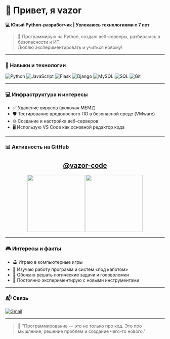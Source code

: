 # 👋 Привет, я vazor

**💻 Юный Python-разработчик | Увлекаюсь технологиями с 7 лет**

> 🐍 Программирую на Python, создаю веб-серверы, разбираюсь в безопасности и ИТ.  
> Люблю экспериментировать и учиться новому!

---

### 🔧 Навыки и технологии

<p align="left">
  <img src="https://img.shields.io/badge/Python-3776AB?style=for-the-badge&logo=python&logoColor=white" alt="Python">
  <img src="https://img.shields.io/badge/JavaScript-F7DF1E?style=for-the-badge&logo=javascript&logoColor=black" alt="JavaScript">
  <img src="https://img.shields.io/badge/Flask-000000?style=for-the-badge&logo=flask&logoColor=white" alt="Flask">
  <img src="https://img.shields.io/badge/Django-092E20?style=for-the-badge&logo=django&logoColor=white" alt="Django">
  <img src="https://img.shields.io/badge/MySQL-4479A1?style=for-the-badge&logo=mysql&logoColor=white" alt="MySQL">
  <img src="https://img.shields.io/badge/SQL-orange?style=for-the-badge&logo=mysql&logoColor=white" alt="SQL">
  <img src="https://img.shields.io/badge/Git-F05032?style=for-the-badge&logo=git&logoColor=white" alt="Git">
</p>

---

### 💻 Инфраструктура и интересы

- ✅ Удаление вирусов (включая MEMZ)
- 🛡️ Тестирование вредоносного ПО в безопасной среде (VMware)
- 🌐 Создание и настройка веб-серверов
- 🖥 Использую VS Code как основной редактор кода

---

### 📊 Активность на GitHub

<div align="center">
  <h2>
    <a href="https://github.com/vazor-code">@vazor-code</a>
  </h2>

  <img height="180em" src="https://github-readme-stats.vercel.app/api?username=vazor-code&show_icons=true&theme=dracula&count_private=true"/>
  <img height="180em" src="https://github-readme-stats.vercel.app/api/top-langs/?username=vazor-code&layout=compact&theme=dracula"/>
</div>

---

### 🎮 Интересы и факты

- 🕹 Играю в компьютерные игры
- 🤖 Изучаю работу программ и систем «под капотом»
- 🧠 Обожаю решать логические задачи и головоломки
- 🧪 Постоянно экспериментирую с новыми инструментами

---

### 📬 Связь

<p align="left">
  <a href="mailto:scoutboy0202@gmail.com">
    <img src=" https://img.shields.io/badge/Gmail-D14836?style=for-the-badge&logo=gmail&logoColor=white" alt="Gmail">
  </a>
</p>

---

> 🚀 "Программирование — это не только про код. Это про мышление, решение проблем и создание чего-то нового."
